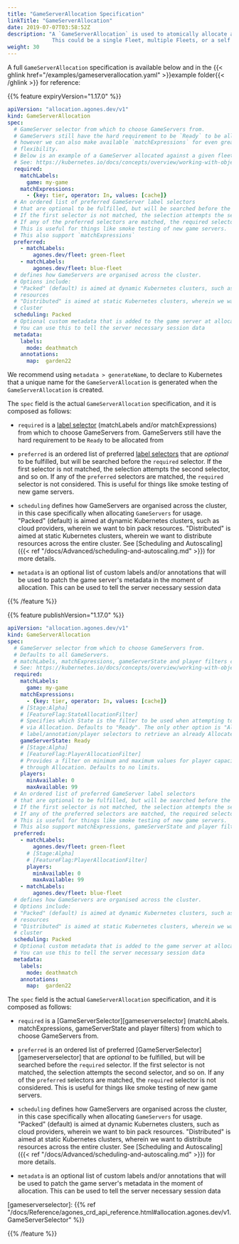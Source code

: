 ```yaml
---
title: "GameServerAllocation Specification"
linkTitle: "GameServerAllocation"
date: 2019-07-07T03:58:52Z
description: "A `GameServerAllocation` is used to atomically allocate a GameServer out of a set of GameServers. 
              This could be a single Fleet, multiple Fleets, or a self managed group of GameServers."
weight: 30
---
```


A full `GameServerAllocation` specification is available below and in the 
{{< ghlink href="/examples/gameserverallocation.yaml" >}}example folder{{< /ghlink >}} for reference:

{{% feature expiryVersion="1.17.0" %}}

```yaml
apiVersion: "allocation.agones.dev/v1"
kind: GameServerAllocation
spec:
  # GameServer selector from which to choose GameServers from.
  # GameServers still have the hard requirement to be `Ready` to be allocated from
  # however we can also make available `matchExpressions` for even greater
  # flexibility.
  # Below is an example of a GameServer allocated against a given fleet.
  # See: https://kubernetes.io/docs/concepts/overview/working-with-objects/labels/ for more details
  required:
    matchLabels:
      game: my-game
    matchExpressions:
      - {key: tier, operator: In, values: [cache]}
  # An ordered list of preferred GameServer label selectors
  # that are optional to be fulfilled, but will be searched before the `required` selector.
  # If the first selector is not matched, the selection attempts the second selector, and so on.
  # If any of the preferred selectors are matched, the required selector is not considered.
  # This is useful for things like smoke testing of new game servers.
  # This also support `matchExpressions`
  preferred:
    - matchLabels:
        agones.dev/fleet: green-fleet
    - matchLabels:
        agones.dev/fleet: blue-fleet
  # defines how GameServers are organised across the cluster.
  # Options include:
  # "Packed" (default) is aimed at dynamic Kubernetes clusters, such as cloud providers, wherein we want to bin pack
  # resources
  # "Distributed" is aimed at static Kubernetes clusters, wherein we want to distribute resources across the entire
  # cluster
  scheduling: Packed
  # Optional custom metadata that is added to the game server at allocation
  # You can use this to tell the server necessary session data
  metadata:
    labels:
      mode: deathmatch
    annotations:
      map:  garden22
```

We recommend using `metadata > generateName`, to declare to Kubernetes that a unique
name for the `GameServerAllocation` is generated when the `GameServerAllocation` is created.

The `spec` field is the actual `GameServerAllocation` specification, and it is composed as follows:

- `required` is a [label selector](https://kubernetes.io/docs/concepts/overview/working-with-objects/labels/)
  (matchLabels and/or matchExpressions) from which to choose GameServers from.
  GameServers still have the hard requirement to be `Ready` to be allocated from
- `preferred` is an ordered list of preferred
  [label selectors](https://kubernetes.io/docs/concepts/overview/working-with-objects/labels/)
  that are _optional_ to be fulfilled, but will be searched before the `required` selector.
  If the first selector is not matched, the selection attempts the second selector, and so on.
  If any of the `preferred` selectors are matched, the `required` selector is not considered.
  This is useful for things like smoke testing of new game servers.
- `scheduling` defines how GameServers are organised across the cluster, in this case specifically when allocating
  `GameServers` for usage.
  "Packed" (default) is aimed at dynamic Kubernetes clusters, such as cloud providers, wherein we want to bin pack
  resources. "Distributed" is aimed at static Kubernetes clusters, wherein we want to distribute resources across the entire
  cluster. See [Scheduling and Autoscaling]({{< ref "/docs/Advanced/scheduling-and-autoscaling.md" >}}) for more details.

- `metadata` is an optional list of custom labels and/or annotations that will be used to patch
  the game server's metadata in the moment of allocation. This can be used to tell the server necessary session data

{{% /feature %}}

{{% feature publishVersion="1.17.0" %}}

```yaml
apiVersion: "allocation.agones.dev/v1"
kind: GameServerAllocation
spec:
  # GameServer selector from which to choose GameServers from.
  # Defaults to all GameServers.
  # matchLabels, matchExpressions, gameServerState and player filters can be used for filtering.
  # See: https://kubernetes.io/docs/concepts/overview/working-with-objects/labels/ for more details on label selectors.
  required:
    matchLabels:
      game: my-game
    matchExpressions:
      - {key: tier, operator: In, values: [cache]}
    # [Stage:Alpha]
    # [FeatureFlag:StateAllocationFilter]
    # Specifies which State is the filter to be used when attempting to retrieve a GameServer
    # via Allocation. Defaults to "Ready". The only other option is "Allocated", which can be used in conjunction with
    # label/annotation/player selectors to retrieve an already Allocated GameServer.    
    gameServerState: Ready
    # [Stage:Alpha]
    # [FeatureFlag:PlayerAllocationFilter]
    # Provides a filter on minimum and maximum values for player capacity when retrieving a GameServer
    # through Allocation. Defaults to no limits.
    players:
      minAvailable: 0
      maxAvailable: 99
  # An ordered list of preferred GameServer label selectors
  # that are optional to be fulfilled, but will be searched before the `required` selector.
  # If the first selector is not matched, the selection attempts the second selector, and so on.
  # If any of the preferred selectors are matched, the required selector is not considered.
  # This is useful for things like smoke testing of new game servers.
  # This also support matchExpressions, gameServerState and player filters.
  preferred:
    - matchLabels:
        agones.dev/fleet: green-fleet
      # [Stage:Alpha]
      # [FeatureFlag:PlayerAllocationFilter]    
      players:
        minAvailable: 0
        maxAvailable: 99
    - matchLabels:
        agones.dev/fleet: blue-fleet
  # defines how GameServers are organised across the cluster.
  # Options include:
  # "Packed" (default) is aimed at dynamic Kubernetes clusters, such as cloud providers, wherein we want to bin pack
  # resources
  # "Distributed" is aimed at static Kubernetes clusters, wherein we want to distribute resources across the entire
  # cluster
  scheduling: Packed
  # Optional custom metadata that is added to the game server at allocation
  # You can use this to tell the server necessary session data
  metadata:
    labels:
      mode: deathmatch
    annotations:
      map:  garden22
```

The `spec` field is the actual `GameServerAllocation` specification, and it is composed as follows:

- `required` is a [GameServerSelector][gameserverselector]
  (matchLabels. matchExpressions, gameServerState and player filters) from which to choose GameServers from.
- `preferred` is an ordered list of preferred
  [GameServerSelector][gameserverselector]
  that are _optional_ to be fulfilled, but will be searched before the `required` selector.
  If the first selector is not matched, the selection attempts the second selector, and so on.
  If any of the `preferred` selectors are matched, the `required` selector is not considered.
  This is useful for things like smoke testing of new game servers.
- `scheduling` defines how GameServers are organised across the cluster, in this case specifically when allocating
  `GameServers` for usage.
  "Packed" (default) is aimed at dynamic Kubernetes clusters, such as cloud providers, wherein we want to bin pack
  resources. "Distributed" is aimed at static Kubernetes clusters, wherein we want to distribute resources across the entire
  cluster. See [Scheduling and Autoscaling]({{< ref "/docs/Advanced/scheduling-and-autoscaling.md" >}}) for more details.

- `metadata` is an optional list of custom labels and/or annotations that will be used to patch
  the game server's metadata in the moment of allocation. This can be used to tell the server necessary session data

[gameserverselector]: {{% ref "/docs/Reference/agones_crd_api_reference.html#allocation.agones.dev/v1.GameServerSelector"  %}}

{{% /feature %}}
